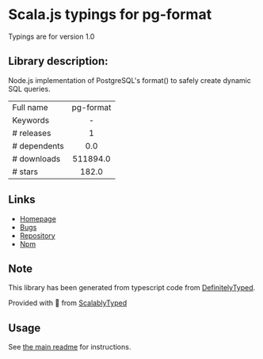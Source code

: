 
# Scala.js typings for pg-format

Typings are for version 1.0

## Library description:
Node.js implementation of PostgreSQL's format() to safely create dynamic SQL queries.

|                    |                 |
| ------------------ | :-------------: |
| Full name          | pg-format |
| Keywords           | - |
| # releases         | 1 |
| # dependents       | 0.0 |
| # downloads        | 511894.0 |
| # stars            | 182.0 |

## Links
- [Homepage](https://github.com/datalanche/node-pg-format)
- [Bugs](https://github.com/datalanche/node-pg-format/issues)
- [Repository](https://github.com/datalanche/node-pg-format)
- [Npm](https://www.npmjs.com/package/pg-format)
    


## Note
This library has been generated from typescript code from [DefinitelyTyped](https://definitelytyped.org).

Provided with :purple_heart: from [ScalablyTyped](https://github.com/oyvindberg/ScalablyTyped)

## Usage
See [the main readme](../../readme.md) for instructions.


